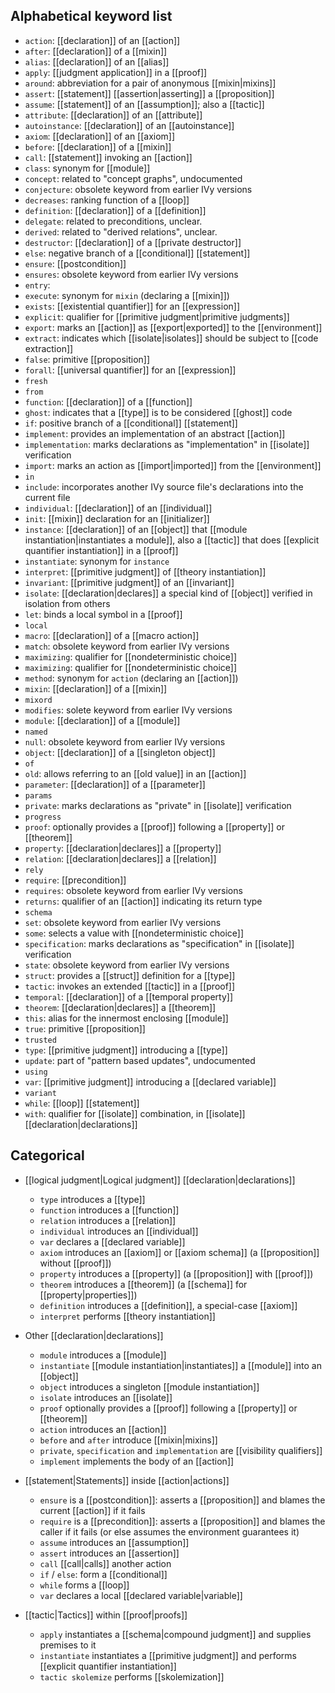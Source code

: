 
## Alphabetical keyword list

  - `action`: [[declaration]] of an [[action]] 
  - `after`: [[declaration]] of a [[mixin]]
  - `alias`: [[declaration]] of an [[alias]]
  - `apply`: [[judgment application]] in a [[proof]]
  - `around`: abbreviation for a pair of anonymous [[mixin|mixins]]
  - `assert`: [[statement]] [[assertion|asserting]] a [[proposition]]
  - `assume`: [[statement]] of an [[assumption]]; also a [[tactic]]
  - `attribute`: [[declaration]] of an [[attribute]]
  - `autoinstance`: [[declaration]] of an [[autoinstance]]
  - `axiom`: [[declaration]] of an [[axiom]]
  - `before`: [[declaration]] of a [[mixin]]
  - `call`: [[statement]] invoking an [[action]]
  - `class`: synonym for [[module]]
  - `concept`: related to "concept graphs", undocumented
  - `conjecture`: obsolete keyword from earlier IVy versions
  - `decreases`: ranking function of a [[loop]]
  - `definition`: [[declaration]] of a [[definition]]
  - `delegate`: related to preconditions, unclear.
  - `derived`: related to "derived relations", unclear.
  - `destructor`: [[declaration]] of a [[private destructor]]
  - `else`: negative branch of a [[conditional]] [[statement]]
  - `ensure`: [[postcondition]]
  - `ensures`: obsolete keyword from earlier IVy versions
  - `entry`:
  - `execute`: synonym for `mixin` (declaring a [[mixin]])
  - `exists`: [[existential quantifier]] for an [[expression]]
  - `explicit`: qualifier for [[primitive judgment|primitive judgments]]
  - `export`: marks an [[action]] as [[export|exported]] to the [[environment]]
  - `extract`: indicates which [[isolate|isolates]] should be subject to [[code extraction]]
  - `false`: primitive [[proposition]]
  - `forall`: [[universal quantifier]] for an [[expression]]
  - `fresh`
  - `from`
  - `function`: [[declaration]] of a [[function]]
  - `ghost`: indicates that a [[type]] is to be considered [[ghost]] code
  - `if`: positive branch of a [[conditional]] [[statement]]
  - `implement`: provides an implementation of an abstract [[action]]
  - `implementation`: marks declarations as "implementation" in [[isolate]] verification
  - `import`:  marks an action as [[import|imported]] from the [[environment]]
  - `in`
  - `include`: incorporates another IVy source file's declarations into the current file
  - `individual`: [[declaration]] of an [[individual]]
  - `init`: [[mixin]] declaration for an [[initializer]]
  - `instance`: [[declaration]] of an [[object]] that [[module instantiation|instantiates a module]], also a [[tactic]] that does [[explicit quantifier instantiation]] in a [[proof]]
  - `instantiate`: synonym for `instance`
  - `interpret`: [[primitive judgment]] of [[theory instantiation]]
  - `invariant`: [[primitive judgment]] of an [[invariant]]
  - `isolate`: [[declaration|declares]] a special kind of [[object]] verified in isolation from others
  - `let`: binds a local symbol in a [[proof]]
  - `local`
  - `macro`: [[declaration]] of a [[macro action]]
  - `match`: obsolete keyword from earlier IVy versions
  - `maximizing`: qualifier for [[nondeterministic choice]]
  - `maximizing`: qualifier for [[nondeterministic choice]]
  - `method`: synonym for `action` (declaring an [[action]])
  - `mixin`: [[declaration]] of a [[mixin]]
  - `mixord`
  - `modifies`: solete keyword from earlier IVy versions
  - `module`: [[declaration]] of a [[module]]
  - `named`
  - `null`: obsolete keyword from earlier IVy versions
  - `object`: [[declaration]] of a [[singleton object]]
  - `of`
  - `old`: allows referring to an [[old value]] in an [[action]]
  - `parameter`: [[declaration]] of a [[parameter]]
  - `params`
  - `private`: marks declarations as "private" in [[isolate]] verification
  - `progress`
  - `proof`: optionally provides a [[proof]] following a [[property]] or [[theorem]]
  - `property`: [[declaration|declares]] a [[property]]
  - `relation`: [[declaration|declares]] a [[relation]]
  - `rely`
  - `require`: [[precondition]]
  - `requires`: obsolete keyword from earlier IVy versions
  - `returns`: qualifier of an [[action]] indicating its return type
  - `schema`
  - `set`: obsolete keyword from earlier IVy versions
  - `some`: selects a value with [[nondeterministic choice]]
  - `specification`: marks declarations as "specification" in [[isolate]] verification
  - `state`: obsolete keyword from earlier IVy versions
  - `struct`: provides a [[struct]] definition for a [[type]]
  - `tactic`: invokes an extended [[tactic]] in a [[proof]]
  - `temporal`: [[declaration]] of a [[temporal property]]
  - `theorem`: [[declaration|declares]] a [[theorem]]
  - `this`: alias for the innermost enclosing [[module]]
  - `true`: primitive [[proposition]]
  - `trusted`
  - `type`: [[primitive judgment]] introducing a [[type]]
  - `update`: part of "pattern based updates", undocumented
  - `using`
  - `var`: [[primitive judgment]] introducing a [[declared variable]]
  - `variant`
  - `while`: [[loop]] [[statement]]
  - `with`: qualifier for [[isolate]] combination, in [[isolate]] [[declaration|declarations]]  


## Categorical


  - [[logical judgment|Logical judgment]] [[declaration|declarations]]
    - `type` introduces a [[type]]
    - `function` introduces a [[function]]
    - `relation` introduces a [[relation]]
    - `individual` introduces an [[individual]]
    - `var` declares a [[declared variable]]
    - `axiom` introduces an [[axiom]] or [[axiom schema]] (a [[proposition]] without [[proof]])
    - `property` introduces a [[property]] (a [[proposition]] with [[proof]])
    - `theorem` introduces a [[theorem]] (a [[schema]] for [[property|properties]])
    - `definition` introduces a [[definition]], a special-case [[axiom]]
    - `interpret` performs [[theory instantiation]]

  - Other [[declaration|declarations]]
    - `module` introduces a [[module]]
    - `instantiate` [[module instantiation|instantiates]] a [[module]] into an [[object]]
    - `object` introduces a singleton [[module instantiation]]
    - `isolate` introduces an [[isolate]]
    - `proof` optionally provides a [[proof]] following a [[property]] or [[theorem]]
    - `action`  introduces an [[action]]
    - `before` and `after` introduce [[mixin|mixins]]
    - `private`, `specification` and `implementation` are [[visibility qualifiers]]
    - `implement` implements the body of an [[action]]

  - [[statement|Statements]] inside [[action|actions]]
	  - `ensure` is a [[postcondition]]: asserts a [[proposition]] and blames the current [[action]] if it fails
	  - `require` is a [[precondition]]: asserts a [[proposition]] and blames the caller if it fails (or else assumes the environment guarantees it)
	  - `assume` introduces an [[assumption]]
	  - `assert` introduces an [[assertion]]
	  - `call` [[call|calls]] another action
	  - `if` / `else`: form a [[conditional]]
	  - `while` forms a [[loop]]
	  - `var` declares a local [[declared variable|variable]]

  - [[tactic|Tactics]] within [[proof|proofs]]
	- `apply` instantiates a [[schema|compound judgment]] and supplies premises to it
	- `instantiate` instantiates a [[primitive judgment]] and performs [[explicit quantifier instantiation]]
	- `tactic skolemize` performs [[skolemization]]